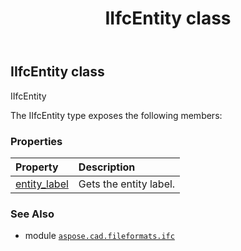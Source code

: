 ﻿---
title: IIfcEntity class
second_title: Aspose.CAD for Python via .NET API References
description: 
type: docs
weight: 10
url: /aspose.cad.fileformats.ifc/iifcentity/
is_root: false
---

## IIfcEntity class

IIfcEntity



The IIfcEntity type exposes the following members:

### Properties
| Property | Description |
| :- | :- |
| [entity_label](/cad/python-net/aspose.cad.fileformats.ifc/iifcentity/entity_label) | Gets the entity label. |



### See Also
* module [`aspose.cad.fileformats.ifc`](..)
